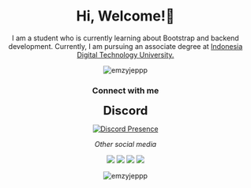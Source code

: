 <h1 align="center">Hi, Welcome!👋</h1>
<p align="center">
 I am a student who is currently learning about Bootstrap and backend development. Currently, I am pursuing an associate degree at <a href="https://www.utdi.ac.id/">Indonesia Digital Technology University.</a>

<p align="center">
  <img src="https://komarev.com/ghpvc/?username=emzyjeppp&label=Profile%20views&color=0e75b6&style=flat" alt="emzyjeppp" />
</p>

<h3 align="center">Connect with me</h3>

<p align="center">
  <strong style="font-size: 24px;">Discord</strong>
</p>

<p align="center">
  <a href="https://discord.com/users/380345873139367936">
    <img src="https://lanyard.cnrad.dev/api/380345873139367936?bg=21618C&borderRadius=5&idleMessage=Jeppp%20Sedang%20AFK!" alt="Discord Presence">
  </a>
</p>

<p align="center">
  <em>Other social media</em>
</p>

<p align="center">
  <a href="https://www.instagram.com/emzyjeppp/" target="_blank"><img src="https://img.shields.io/badge/-Instagram-%23E4405F?style=for-the-badge&logo=instagram&logoColor=white" target="_blank"></a>
  <a href="mailto:jefryoconner49@gmail.com"><img src="https://img.shields.io/badge/-Gmail-%23333?style=for-the-badge&logo=gmail&logoColor=white" target="_blank"></a>
  <a href="https://www.facebook.com/EmjixD"><img src="https://img.shields.io/badge/Facebook-%231877F2.svg?style=for-the-badge&logo=Facebook&logoColor=white" target="_blank"></a>
  <a href="https://www.twitter.com/emji_jefry"><img src="https://img.shields.io/badge/Twitter-%231DA1F2.svg?style=for-the-badge&logo=Twitter&logoColor=white" target="_blank"></a>
</p>

<p align="center">
  <img src="https://github-readme-stats.vercel.app/api?username=emzyjeppp&show_icons=true&locale=en" alt="emzyjeppp" />
</p>



<!--
**Emzyjeppp/Emzyjeppp** is a ✨ _special_ ✨ repository because its `README.md` (this file) appears on your GitHub profile.

Here are some ideas to get you started:

- 🔭 I’m currently working on ...
- 🌱 I’m currently learning ...
- 👯 I’m looking to collaborate on ...
- 🤔 I’m looking for help with ...
- 💬 Ask me about ...
- 📫 How to reach me: ...
- 😄 Pronouns: ...
- ⚡ Fun fact: ...
-->
